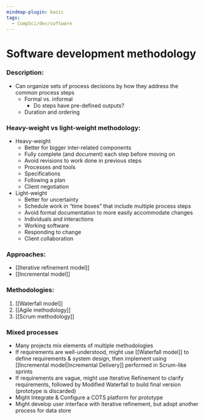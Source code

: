 ```yaml
---
mindmap-plugin: basic
tags:
  - CompSci/dev/software
---
```


# Software development methodology

### Description:
- Can organize sets of process decisions by how they address the common process steps
	- Formal vs. informal
		- Do steps have pre-defined outputs?
	- Duration and ordering
### Heavy-weight vs light-weight methodology:
- Heavy-weight
	- Better for bigger inter-related components
	- Fully complete (and document) each step before moving on
	- Avoid revisions to work done in previous steps
	- Processes and tools
	- Specifications
	- Following a plan
	- Client negotiation
- Light-weight
	- Better for uncertainty
	- Schedule work in “time boxes” that include multiple process steps
	- Avoid formal documentation to more easily accommodate changes
	- Individuals and interactions
	- Working software
	- Responding to change
	- Client collaboration
### Approaches:
- [[Iterative refinement model]]
- [[Incremental model]]
### Methodologies:
1. [[Waterfall model]]
2. [[Agile methodology]]
3. [[Scrum methodology]]
### Mixed processes
- Many projects mix elements of multiple methodologies  
- If requirements are well-understood, might use [[Waterfall model]] to define requirements & system design, then implement using [[Incremental model|Incremental Delivery]] performed in Scrum-like sprints  
- If requirements are vague, might use Iterative Refinement to clarify requirements, followed by Modified Waterfall to build final version (prototype is discarded)  
- Might Integrate & Configure a COTS platform for prototype  
- Might develop user interface with iterative refinement, but adopt another process for data store
